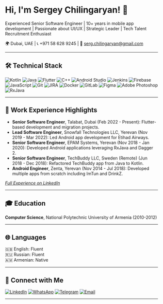 # Hi, I'm Sergey Chilingaryan! 🚀

Experienced Senior Software Engineer | 10+ years in mobile app development | Passionate about UI/UX | Strategic Leader | Tech Talent Recruitment Enthusiast

🌍 Dubai, UAE | 📞 +971 58 628 9245 | 📧 [serg.chilingaryan@gmail.com](mailto:serg.chilingaryan@gmail.com)

---

## 🛠️ Technical Stack

![Kotlin](https://img.shields.io/badge/Kotlin-0095D5?style=flat&logo=kotlin&logoColor=white)
![Java](https://img.shields.io/badge/Java-007396?style=flat&logo=java&logoColor=white)
![Flutter](https://img.shields.io/badge/Flutter-02569B?style=flat&logo=flutter&logoColor=white)
![C++](https://img.shields.io/badge/C++-00599C?style=flat&logo=c%2B%2B&logoColor=white)
![Android Studio](https://img.shields.io/badge/Android%20Studio-3DDC84?style=flat&logo=android-studio&logoColor=white)
![Jenkins](https://img.shields.io/badge/Jenkins-D24939?style=flat&logo=jenkins&logoColor=white)
![Firebase](https://img.shields.io/badge/Firebase-FFCA28?style=flat&logo=firebase&logoColor=white)
![JavaScript](https://img.shields.io/badge/JavaScript-F7DF1E?style=flat&logo=javascript&logoColor=white)
![Git](https://img.shields.io/badge/Git-F05032?style=flat&logo=git&logoColor=white)
![JIRA](https://img.shields.io/badge/JIRA-0052CC?style=flat&logo=jira&logoColor=white)
![Docker](https://img.shields.io/badge/Docker-2496ED?style=flat&logo=docker&logoColor=white)
![GitLab](https://img.shields.io/badge/GitLab-FCA121?style=flat&logo=gitlab&logoColor=white)
![Figma](https://img.shields.io/badge/Figma-F24E1E?style=flat&logo=figma&logoColor=white)
![Adobe Photoshop](https://img.shields.io/badge/Adobe%20Photoshop-31A8FF?style=flat&logo=adobe-photoshop&logoColor=white)
![RxJava](https://img.shields.io/badge/RxJava-B7178C?style=flat&logoColor=white)

---

## 📜 Work Experience Highlights

- **Senior Software Engineer**, Talabat, Dubai (Feb 2022 - Present): Flutter-based development and migration projects.
- **Lead Software Engineer**, Snowfall Technologies LLC, Yerevan (Nov 2019 - Mar 2022): Led Android app development for Etihad Airways.
- **Senior Software Engineer**, EPAM Systems, Yerevan (Nov 2018 - Jan 2020): Developed Android applications leveraging RxJava and Dagger 2.
- **Senior Software Engineer**, TechBuddy LLC, Sweden (Remote) (Jun 2018 - Dec 2018): Refactored TechBuddy app from Java to Kotlin.
- **Android Engineer**, Zenta, Yerevan (Nov 2014 - Jul 2018): Developed multiple apps from scratch including ImTun and DrinkZ.

_[Full Experience on LinkedIn](https://www.linkedin.com/in/sergchil/)_

---

## 🎓 Education

**Computer Science**, National Polytechnic University of Armenia (2010-2012)

---

## 🌐 Languages

🇬🇧 English: Fluent  
🇷🇺 Russian: Fluent  
🇦🇲 Armenian: Native

---

## 🔗 Connect with Me

[![LinkedIn](https://img.shields.io/badge/-LinkedIn-blue?style=flat&logo=Linkedin&logoColor=white)](https://www.linkedin.com/in/sergchil/)
[![WhatsApp](https://img.shields.io/badge/WhatsApp-25D366?style=flat&logo=whatsapp&logoColor=white)](https://wa.me/971586289245)
[![Telegram](https://img.shields.io/badge/Telegram-26A5E4?style=flat&logo=telegram&logoColor=white)](https://t.me/sergchil)
[![Email](https://img.shields.io/badge/Email-D14836?style=flat&logo=gmail&logoColor=white)](mailto:serg.chilingaryan@gmail.com)

---

